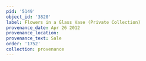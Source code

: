 ```yaml
---
pid: '5149'
object_id: '3820'
label: Flowers in a Glass Vase (Private Collection)
provenance_date: Apr 26 2012
provenance_location:
provenance_text: Sale
order: '1752'
collection: provenance
---
```


